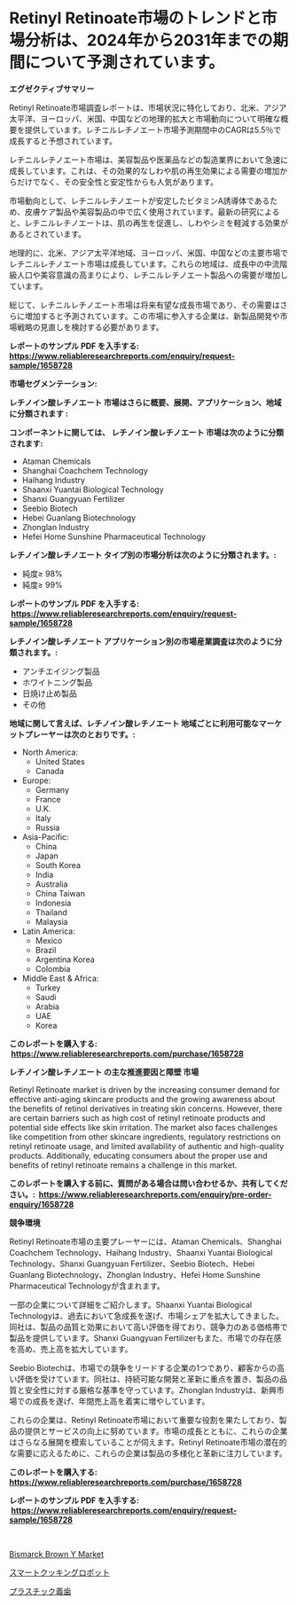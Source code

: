 <p><h1>Retinyl Retinoate市場のトレンドと市場分析は、2024年から2031年までの期間について予測されています。</h1></p><p><strong>エグゼクティブサマリー</strong></p>
<p><p>Retinyl Retinoate市場調査レポートは、市場状況に特化しており、北米、アジア太平洋、ヨーロッパ、米国、中国などの地理的拡大と市場動向について明確な概要を提供しています。レチニルレチノエート市場予測期間中のCAGRは5.5％で成長すると予想されています。</p><p>レチニルレチノエート市場は、美容製品や医薬品などの製造業界において急速に成長しています。これは、その効果的なしわや肌の再生効果による需要の増加からだけでなく、その安全性と安定性からも人気があります。</p><p>市場動向として、レチニルレチノエートが安定したビタミンA誘導体であるため、皮膚ケア製品や美容製品の中で広く使用されています。最新の研究によると、レチニルレチノエートは、肌の再生を促進し、しわやシミを軽減する効果があるとされています。</p><p>地理的に、北米、アジア太平洋地域、ヨーロッパ、米国、中国などの主要市場でレチニルレチノエート市場は成長しています。これらの地域は、成長中の中流階級人口や美容意識の高まりにより、レチニルレチノエート製品への需要が増加しています。</p><p>総じて、レチニルレチノエート市場は将来有望な成長市場であり、その需要はさらに増加すると予測されています。この市場に参入する企業は、新製品開発や市場戦略の見直しを検討する必要があります。</p></p>
<p><strong>レポートのサンプル PDF を入手する: <a href="https://www.reliableresearchreports.com/enquiry/request-sample/1658728">https://www.reliableresearchreports.com/enquiry/request-sample/1658728</a></strong></p>
<p><strong>市場セグメンテーション:</strong></p>
<p><strong> レチノイン酸レチノエート 市場はさらに概要、展開、アプリケーション、地域に分類されます :</strong></p>
<p><strong>コンポーネントに関しては、 レチノイン酸レチノエート 市場は次のように分類されます: &nbsp;</strong></p>
<p><ul><li>Ataman Chemicals</li><li>Shanghai Coachchem Technology</li><li>Haihang Industry</li><li>Shaanxi Yuantai Biological Technology</li><li>Shanxi Guangyuan Fertilizer</li><li>Seebio Biotech</li><li>Hebei Guanlang Biotechnology</li><li>Zhonglan Industry</li><li>Hefei Home Sunshine Pharmaceutical Technology</li></ul></p>
<p><strong> レチノイン酸レチノエート タイプ別の市場分析は次のように分類されます。:</strong></p>
<p><ul><li>純度≥ 98%</li><li>純度≥ 99%</li></ul></p>
<p><strong>レポートのサンプル PDF を入手する: &nbsp;<a href="https://www.reliableresearchreports.com/enquiry/request-sample/1658728">https://www.reliableresearchreports.com/enquiry/request-sample/1658728</a></strong></p>
<p><strong> レチノイン酸レチノエート アプリケーション別の市場産業調査は次のように分類されます。:</strong></p>
<p><ul><li>アンチエイジング製品</li><li>ホワイトニング製品</li><li>日焼け止め製品</li><li>その他</li></ul></p>
<p><strong>地域に関して言えば、レチノイン酸レチノエート 地域ごとに利用可能なマーケットプレーヤーは次のとおりです。:</strong></p>
<p><ul>
    <li>
        North America:
        <ul>
            <li>United States</li>
            <li>Canada</li>
        </ul>
    </li>
    <li>
        Europe:
        <ul>
            <li>Germany</li>
            <li>France</li>
            <li>U.K.</li>
            <li>Italy</li>
            <li>Russia</li>
        </ul>
    </li>
    <li>
        Asia-Pacific:
        <ul>
            <li>China</li>
            <li>Japan</li>
            <li>South Korea</li>
            <li>India</li>
            <li>Australia</li>
            <li>China Taiwan</li>
            <li>Indonesia</li>
            <li>Thailand</li>
            <li>Malaysia</li>
        </ul>
    </li>
    <li>
        Latin America:
        <ul>
            <li>Mexico</li>
            <li>Brazil</li>
            <li>Argentina Korea</li>
            <li>Colombia</li>
        </ul>
    </li>
    <li>
        Middle East & Africa:
        <ul>
            <li>Turkey</li>
            <li>Saudi</li>
            <li>Arabia</li>
            <li>UAE</li>
            <li>Korea</li>
        </ul>
    </li>
    </ul></p>
<p><strong>このレポートを購入する: &nbsp;<a href="https://www.reliableresearchreports.com/purchase/1658728">https://www.reliableresearchreports.com/purchase/1658728</a></strong></p>
<p><strong>レチノイン酸レチノエート の主な推進要因と障壁 市場</strong></p>
<p><p>Retinyl Retinoate market is driven by the increasing consumer demand for effective anti-aging skincare products and the growing awareness about the benefits of retinol derivatives in treating skin concerns. However, there are certain barriers such as high cost of retinyl retinoate products and potential side effects like skin irritation. The market also faces challenges like competition from other skincare ingredients, regulatory restrictions on retinyl retinoate usage, and limited availability of authentic and high-quality products. Additionally, educating consumers about the proper use and benefits of retinyl retinoate remains a challenge in this market.</p></p>
<p><strong>このレポートを購入する前に、質問がある場合は問い合わせるか、共有してください。:&nbsp; <a href="https://www.reliableresearchreports.com/enquiry/pre-order-enquiry/1658728">https://www.reliableresearchreports.com/enquiry/pre-order-enquiry/1658728</a></strong></p>
<p><strong>競争環境</strong></p>
<p><p>Retinyl Retinoate市場の主要プレーヤーには、Ataman Chemicals、Shanghai Coachchem Technology、Haihang Industry、Shaanxi Yuantai Biological Technology、Shanxi Guangyuan Fertilizer、Seebio Biotech、Hebei Guanlang Biotechnology、Zhonglan Industry、Hefei Home Sunshine Pharmaceutical Technologyが含まれます。</p><p>一部の企業について詳細をご紹介します。Shaanxi Yuantai Biological Technologyは、過去において急成長を遂げ、市場シェアを拡大してきました。同社は、製品の品質と効果において高い評価を得ており、競争力のある価格帯で製品を提供しています。Shanxi Guangyuan Fertilizerもまた、市場での存在感を高め、売上高を拡大しています。</p><p>Seebio Biotechは、市場での競争をリードする企業の1つであり、顧客からの高い評価を受けています。同社は、持続可能な開発と革新に重点を置き、製品の品質と安全性に対する厳格な基準を守っています。Zhonglan Industryは、新興市場での成長を遂げ、年間売上高を着実に増やしています。</p><p>これらの企業は、Retinyl Retinoate市場において重要な役割を果たしており、製品の提供とサービスの向上に努めています。市場の成長とともに、これらの企業はさらなる展開を模索していることが伺えます。Retinyl Retinoate市場の潜在的な需要に応えるために、これらの企業は製品の多様化と革新に注力しています。</p></p>
<p><strong>このレポートを購入する: &nbsp; <a href="https://www.reliableresearchreports.com/purchase/1658728">https://www.reliableresearchreports.com/purchase/1658728</a></strong></p>
<p><strong>レポートのサンプル PDF を入手する: &nbsp;<a href="https://www.reliableresearchreports.com/enquiry/request-sample/1658728">https://www.reliableresearchreports.com/enquiry/request-sample/1658728</a></strong><strong></strong></p>
<p>&nbsp;</p>
<p><p><a href="https://extreme-scabiosa-c81.notion.site/Bismarck-Brown-Y-Market-Research-Report-Forecasted-for-Period-from-2024-2031-by-Market-Type-Mark-b7e7744d6a9b490c948946ed1cb4dcf6">Bismarck Brown Y Market</a></p><p><a href="https://github.com/vlcostes/Market-Research-Report-List-1/blob/main/259218712388.md">スマートクッキングロボット</a></p><p><a href="https://github.com/EstaSprer20231/Market-Research-Report-List-1/blob/main/379933112389.md">プラスチック義歯</a></p></p>
